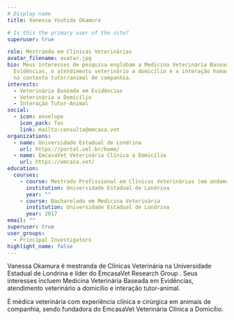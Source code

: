 ```yaml
---
# Display name
title: Vanessa Yoshida Okamura

# Is this the primary user of the site?
superuser: true

role: Mestranda em Clínicas Veterinárias
avatar_filename: avatar.jpg
bio: Meus interesses de pesquisa englobam a Medicina Veterinária Baseada em
  Evidências, o atendimento veterinário a domicílio e a interação humano-animal
  no contexto tutor/animal de companhia.
interests:
  - Veterinária Baseada em Evidências
  - Veterinária a Domicílio
  - Interação Tutor-Animal
social:
  - icon: envelope
    icon_pack: fas
    link: mailto:consulta@emcasa.vet
organizations:
  - name: Universidade Estadual de Londrina
    url: https://portal.uel.br/home/
  - name: EmcasaVet Veterinária Clínica a Domicílio
    url: https://emcasa.vet/
education:
  courses:
    - course: Mestrado Profissional em Clínicas Veterinárias (em andamento)
      institution: Universidade Estadual de Londrina
      year: ""
    - course: Bacharelado em Medicina Veterinária
      institution: Universidade Estadual de Londrina
      year: 2017
email: ""
superuser: true
user_groups:
  - Principal Investigators
highlight_name: false
---
```

Vanessa Okamura é mestranda de Clínicas Veterinária na Universidade Estadual de Londrina e líder do EmcasaVet Research Group . Seus interesses incluem Medicina Veterinária Baseada em Evidências, atendimento veterinário a domicílio e interação tutor-animal. 

É médica veterinária com experiência clínica e cirúrgica em animais de companhia, sendo fundadora do EmcasaVet Veterinária Clínica a Domicílio.

